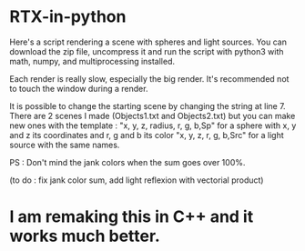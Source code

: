 # RTX-in-python
Here's a script rendering a scene with spheres and light sources.
You can download the zip file, uncompress it and run the script with python3 with math, numpy, and multiprocessing installed.

Each render is really slow, especially the big render. It's recommended not to touch the window during a render.

It is possible to change the starting scene by changing the string at line 7.
There are 2 scenes I made (Objects1.txt and Objects2.txt) but you can make new ones with the template :
"x, y, z, radius, r, g, b,Sp" for a sphere with x, y and z its coordinates and r, g and b its color
"x, y, z, r, g, b,Src" for a light source with the same names.

PS : Don't mind the jank colors when the sum goes over 100%.

(to do : fix jank color sum, add light reflexion with vectorial product)

# I am remaking this in C++ and it works much better.

